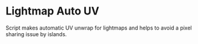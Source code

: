 # Lightmap Auto UV
Script makes automatic UV unwrap for lightmaps and helps to avoid a pixel sharing issue by islands.
